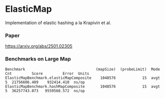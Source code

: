 # ElasticMap
Implementation of elastic hashing a la Krapivin et al.

### Paper
https://arxiv.org/abs/2501.02305


### Benchmarks on Large Map
```
Benchmark                                (mapSize)  (probeLimit)  Mode  Cnt         Score         Error  Units
ElasticMapBenchmark.elasticMapComposite    1048576            15  avgt    5  21756606.489    932414.410  ns/op
ElasticMapBenchmark.hashMapComposite       1048576            15  avgt    5  36257743.073   9559568.572  ns/op
```
